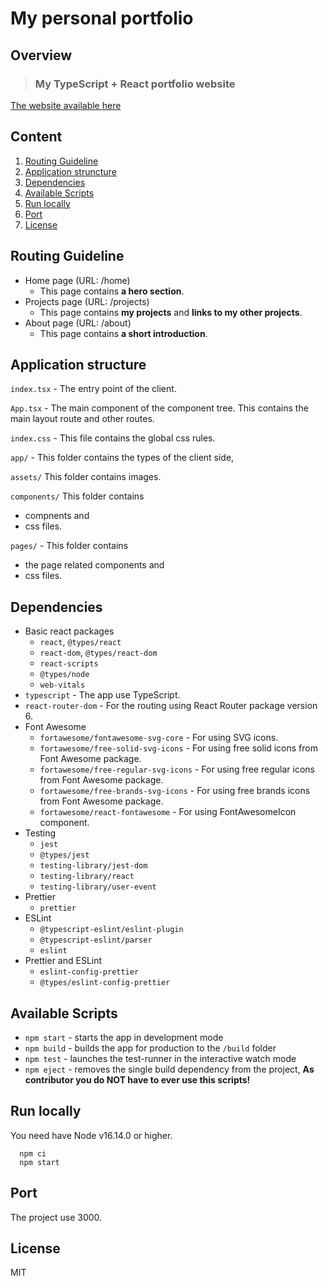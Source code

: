 # My personal portfolio

## Overview

> ### My TypeScript + React portfolio website

[The website available here](https://zoltanvolcsey.onrender.com)

## Content

1. [Routing Guideline](#routing-guideline)
2. [Application struncture](#application-structure)
3. [Dependencies](#dependencies)
4. [Available Scripts](#available-scripts)
5. [Run locally](#run-locally)
6. [Port](#port)
7. [License](#license)

## Routing Guideline

- Home page (URL: /home)
  - This page contains **a hero section**.
- Projects page (URL: /projects)
  - This page contains **my projects** and **links to my other projects**.
- About page (URL: /about)
  - This page contains **a short introduction**.

## Application structure

`index.tsx` - The entry point of the client.

`App.tsx` - The main component of the component tree. This contains the main layout route and other routes.

`index.css` - This file contains the global css rules.

`app/` - This folder contains the types of the client side,

`assets/` This folder contains images.

`components/` This folder contains

- compnents and
- css files.

`pages/` - This folder contains

- the page related components and
- css files.

## Dependencies

- Basic react packages
  - `react`, `@types/react`
  - `react-dom`, `@types/react-dom`
  - `react-scripts`
  - `@types/node`
  - `web-vitals`
- `typescript` - The app use TypeScript.
- `react-router-dom` - For the routing using React Router package version 6.
- Font Awesome
  - `fortawesome/fontawesome-svg-core` - For using SVG icons.
  - `fortawesome/free-solid-svg-icons` - For using free solid icons from Font Awesome package.
  - `fortawesome/free-regular-svg-icons` - For using free regular icons from Font Awesome package.
  - `fortawesome/free-brands-svg-icons` - For using free brands icons from Font Awesome package.
  - `fortawesome/react-fontawesome` - For using FontAwesomeIcon component.
- Testing
  - `jest`
  - `@types/jest`
  - `testing-library/jest-dom`
  - `testing-library/react`
  - `testing-library/user-event`
- Prettier
  - `prettier`
- ESLint
  - `@typescript-eslint/eslint-plugin`
  - `@typescript-eslint/parser`
  - `eslint`
- Prettier and ESLint
  - `eslint-config-prettier`
  - `@types/eslint-config-prettier`

## Available Scripts

- `npm start` - starts the app in development mode
- `npm build` - builds the app for production to the `/build` folder
- `npm test` - launches the test-runner in the interactive watch mode
- `npm eject` - removes the single build dependency from the project, **As contributor you do NOT have to ever use this scripts!**

## Run locally

You need have Node v16.14.0 or higher.

```
  npm ci
  npm start
```

## Port

The project use 3000.

## License

MIT
